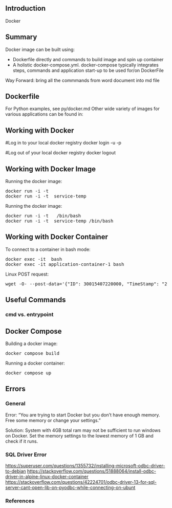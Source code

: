 ## Introduction

Docker


## Summary

Docker image can be built using:
- Dockerfile directly and commands to build image and spin up container
- A holistic docker-compose.yml. docker-compose typically integrates steps, commands and application start-up to be used for/on DockerFile

Way Forward:
bring all the commmands from word document into md file

## Dockerfile

For Python examples, see py/docker.md
Other wide variety of images for various applications can be found in:



## Working with Docker

#Log in to your local docker registry
docker login -u <username> -p <password>
 
#Log out of your local docker registry
docker logout


## Working with Docker Image

Running the docker image:
<pre>
docker run -i -t  <image-name>
docker run -i -t  service-temp
</pre>

Running the docker image:
<pre>
docker run -i -t  <image-name> /bin/bash
docker run -i -t  service-temp /bin/bash
</pre>

## Working with Docker Container

To connect to a container in bash mode:
<pre>
docker exec -it <container-name> bash
docker exec -it application-container-1 bash
</pre>

Linux POST request:
<pre>
wget -O- --post-data='{"ID": 30015407220000, "TimeStamp": "2021-03-30 03:47:27.000", "json": true}' --header='Content-Type:application/json' 'http://localhost:5005/api/analysis_using_json'
</pre>

## Useful Commands

### cmd vs. entrypoint


## Docker Compose

Building a docker image:
<pre>
docker compose build
</pre>

Running a docker container:
<pre>
docker compose up
</pre>


## Errors

### General

Error: “You are trying to start Docker but you don’t have enough memory. Free some memory or change your settings.” 

Solution: System with 4GB total ram may not be sufficient to run windows on Docker. Set the memory settings to the lowest memory of 1 GB and check if it runs.

### SQL Driver Error

https://superuser.com/questions/1355732/installing-microsoft-odbc-driver-to-debian
https://stackoverflow.com/questions/51888064/install-odbc-driver-in-alpine-linux-docker-container
https://stackoverflow.com/questions/42224701/odbc-driver-13-for-sql-server-cant-open-lib-on-pyodbc-while-connecting-on-ubunt

### References


